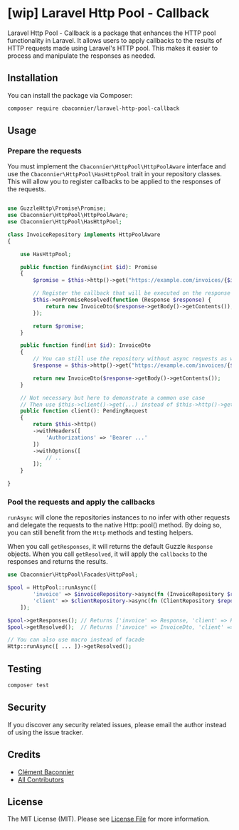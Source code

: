 # [wip] Laravel Http Pool - Callback

Laravel Http Pool - Callback is a package that enhances the HTTP pool functionality in Laravel. It allows users to apply callbacks to the results of HTTP requests made using Laravel's HTTP pool. This makes it easier to process and manipulate the responses as needed.

## Installation

You can install the package via Composer:

```bash
composer require cbaconnier/laravel-http-pool-callback
```

## Usage

### Prepare the requests

You must implement the `Cbaconnier\HttpPool\HttpPoolAware` interface and use the `Cbaconnier\HttpPool\HasHttpPool` trait in your repository classes.
This will allow you to register callbacks to be applied to the responses of the requests.

```php

use GuzzleHttp\Promise\Promise;
use Cbaconnier\HttpPool\HttpPoolAware;
use Cbaconnier\HttpPool\HasHttpPool;

class InvoiceRepository implements HttpPoolAware
{

    use HasHttpPool;

    public function findAsync(int $id): Promise
    {
        $promise = $this->http()->get("https://example.com/invoices/{$id}");

        // Register the callback that will be executed on the response
        $this->onPromiseResolved(function (Response $response) {
            return new InvoiceDto($response->getBody()->getContents());
        });

        return $promise;
    }

    public function find(int $id): InvoiceDto
    {
        // You can still use the repository without async requests as well
        $response = $this->http()->get("https://example.com/invoices/{$id}");

        return new InvoiceDto($response->getBody()->getContents());
    }

    // Not necessary but here to demonstrate a common use case
    // Then use $this->client()->get(...) instead of $this->http()->get(...)
    public function client(): PendingRequest
    {
        return $this->http()
        ->withHeaders([
            'Authorizations' => 'Bearer ...'
        ])
        ->withOptions([
            // ..
        ]);
    }

}

```

### Pool the requests and apply the callbacks
`runAsync` will clone the repositories instances to no infer with other requests and delegate the requests to the native Http::pool() method.
By doing so, you can still benefit from the `Http` methods and testing helpers.

When you call `getResponses`, it will returns the default Guzzle `Response` objects.
When you call `getResolved`, it will apply the `callbacks` to the responses and returns the results.

```php
use Cbaconnier\HttpPool\Facades\HttpPool;

$pool = HttpPool::runAsync([
        'invoice' => $invoiceRepository->async(fn (InvoiceRepository $repository) => $repository->findAsync(123)),
        'client' => $clientRepository->async(fn (ClientRepository $repository) => $repository->findAsync(123)),
    ]);

$pool->getResponses(); // Returns ['invoice' => Response, 'client' => Response]
$pool->getResolved();  // Returns ['invoice' => InvoiceDto, 'client' => ClientDto]

// You can also use macro instead of facade
Http::runAsync([ ... ])->getResolved();

```

## Testing

```bash
composer test
```

## Security

If you discover any security related issues, please email the author instead of using the issue tracker.

## Credits

- [Clément Baconnier](https://github.com/cbaconnier)
- [All Contributors](../../contributors)

## License

The MIT License (MIT). Please see [License File](LICENSE.md) for more information.
